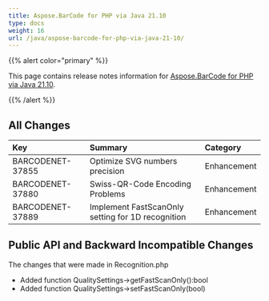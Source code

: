 ```yaml
---
title: Aspose.BarCode for PHP via Java 21.10
type: docs
weight: 16
url: /java/aspose-barcode-for-php-via-java-21-10/
---
```


{{% alert color="primary" %}} 

This page contains release notes information for [Aspose.BarCode for PHP via Java 21.10](https://downloads.aspose.com/barcode/php/new-releases/aspose.barcode-for-php-via-java-21.10/).

{{% /alert %}} 
## **All Changes**

|**Key**|**Summary**|**Category**|
| :- | :- | :- |
|BARCODENET-37855|Optimize SVG numbers precision|Enhancement|
|BARCODENET-37880|Swiss-QR-Code Encoding Problems|Enhancement|
|BARCODENET-37889|Implement FastScanOnly setting for 1D recognition|Enhancement|

## **Public API and Backward Incompatible Changes**
The changes that were made in Recognition.php
- Added function QualitySettings->getFastScanOnly():bool
- Added function QualitySettings->setFastScanOnly(bool)